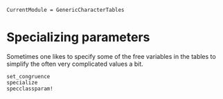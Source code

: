 ```@meta
CurrentModule = GenericCharacterTables
```

# Specializing parameters

Sometimes one likes to specify some of the free variables in the tables to simplify the often very complicated values a bit.

```@docs
set_congruence
specialize
specclassparam!
```
